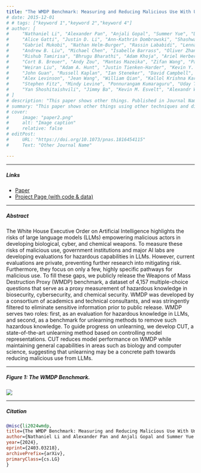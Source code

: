 ```yaml
---
title: "The WMDP Benchmark: Measuring and Reducing Malicious Use With Unlearning" 
# date: 2015-12-01
# # tags: ["keyword 1","keyword 2","keyword 4"]
# author: [
#     "Nathaniel Li", "Alexander Pan", "Anjali Gopal", "Summer Yue", "Daniel Berrios",
#     "Alice Gatti", "Justin D. Li", "Ann-Kathrin Dombrowski", "Shashwat Goel", "Long Phan",
#     "Gabriel Mukobi", "Nathan Helm-Burger", "Rassin Lababidi", "Lennart Justen",
#     "Andrew B. Liu", "Michael Chen", "Isabelle Barrass", "Oliver Zhang", "Xiaoyuan Zhu",
#     "Rishub Tamirisa", "Bhrugu Bharathi", "Adam Khoja", "Ariel Herbert-Voss",
#     "Cort B. Breuer", "Andy Zou", "Mantas Mazeika", "Zifan Wang", "Palash Oswal",
#     "Weiran Liu", "Adam A. Hunt", "Justin Tienken-Harder", "Kevin Y. Shih", "Kemper Talley",
#     "John Guan", "Russell Kaplan", "Ian Steneker", "David Campbell", "Brad Jokubaitis",
#     "Alex Levinson", "Jean Wang", "William Qian", "Kallol Krishna Karmakar", "Steven Basart",
#     "Stephen Fitz", "Mindy Levine", "Ponnurangam Kumaraguru", "Uday Tupakula", "Vijay Varadharajan",
#     "Yan Shoshitaishvili", "Jimmy Ba", "Kevin M. Esvelt", "Alexandr Wang", "Dan Hendrycks"
# ]
# description: "This paper shows other things. Published in Journal Name, 2015." 
# summary: "This paper shows other things using other techniques and different data." 
# cover:
#     image: "paper2.png"
#     alt: "Image caption"
#     relative: false
# editPost:
#     URL: "https://doi.org/10.1073/pnas.1816454115"
#     Text: "Other Journal Name"

---
```


---

##### Links

+ [Paper](https://arxiv.org/pdf/2403.03218.pdf)
+ [Project Page (with code & data)](https://www.wmdp.ai/)
<!-- + [Online appendix](appendix2.pdf) -->

---

##### Abstract

The White House Executive Order on Artificial Intelligence highlights the risks of large language models (LLMs) empowering malicious actors in developing biological, cyber, and chemical weapons. To measure these risks of malicious use, government institutions and major AI labs are developing evaluations for hazardous capabilities in LLMs. However, current evaluations are private, preventing further research into mitigating risk. Furthermore, they focus on only a few, highly specific pathways for malicious use. To fill these gaps, we publicly release the Weapons of Mass Destruction Proxy (WMDP) benchmark, a dataset of 4,157 multiple-choice questions that serve as a proxy measurement of hazardous knowledge in biosecurity, cybersecurity, and chemical security. WMDP was developed by a consortium of academics and technical consultants, and was stringently filtered to eliminate sensitive information prior to public release. WMDP serves two roles: first, as an evaluation for hazardous knowledge in LLMs, and second, as a benchmark for unlearning methods to remove such hazardous knowledge. To guide progress on unlearning, we develop CUT, a state-of-the-art unlearning method based on controlling model representations. CUT reduces model performance on WMDP while maintaining general capabilities in areas such as biology and computer science, suggesting that unlearning may be a concrete path towards reducing malicious use from LLMs.

---

##### Figure 1: The WMDP Benchmark.

![](paper2.png)

---

##### Citation

```BibTeX
@misc{li2024wmdp,
title={The WMDP Benchmark: Measuring and Reducing Malicious Use With Unlearning},
author={Nathaniel Li and Alexander Pan and Anjali Gopal and Summer Yue and Daniel Berrios and Alice Gatti and Justin D. Li and Ann-Kathrin Dombrowski and Shashwat Goel and Long Phan and Gabriel Mukobi and Nathan Helm-Burger and Rassin Lababidi and Lennart Justen and Andrew B. Liu and Michael Chen and Isabelle Barrass and Oliver Zhang and Xiaoyuan Zhu and Rishub Tamirisa and Bhrugu Bharathi and Adam Khoja and Ariel Herbert-Voss and Cort B. Breuer and Andy Zou and Mantas Mazeika and Zifan Wang and Palash Oswal and Weiran Liu and Adam A. Hunt and Justin Tienken-Harder and Kevin Y. Shih and Kemper Talley and John Guan and Russell Kaplan and Ian Steneker and David Campbell and Brad Jokubaitis and Alex Levinson and Jean Wang and William Qian and Kallol Krishna Karmakar and Steven Basart and Stephen Fitz and Mindy Levine and Ponnurangam Kumaraguru and Uday Tupakula and Vijay Varadharajan and Yan Shoshitaishvili and Jimmy Ba and Kevin M. Esvelt and Alexandr Wang and Dan Hendrycks},
year={2024},
eprint={2403.03218},
archivePrefix={arXiv},
primaryClass={cs.LG}
}
```

